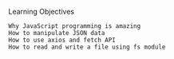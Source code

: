Learning Objectives


    Why JavaScript programming is amazing
    How to manipulate JSON data
    How to use axios and fetch API
    How to read and write a file using fs module
